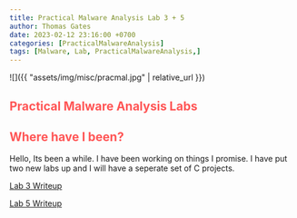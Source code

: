 ```yaml
---
title: Practical Malware Analysis Lab 3 + 5
author: Thomas Gates
date: 2023-02-12 23:16:00 +0700
categories: [PracticalMalwareAnalysis]
tags: [Malware, Lab, PracticalMalwareAnalysis,]
---
```

![]({{ "assets/img/misc/pracmal.jpg" | relative_url }})
## **<span style='color:#ff5555'>Practical Malware Analysis Labs</span>**

## **<span style='color:#ff5555'>Where have I been?</span>**

Hello, Its been a while. I have been working on things I promise. I have put two new labs up and I will have a seperate set of C projects.

[Lab 3 Writeup](https://github.com/thegatesofthomas/PracticalMalwareAnalysisAnswers/blob/master/Lab3/Lab3Writeup.md)

[Lab 5 Writeup](https://github.com/thegatesofthomas/PracticalMalwareAnalysisAnswers/blob/master/Lab5/Lab5Writeup.md)



